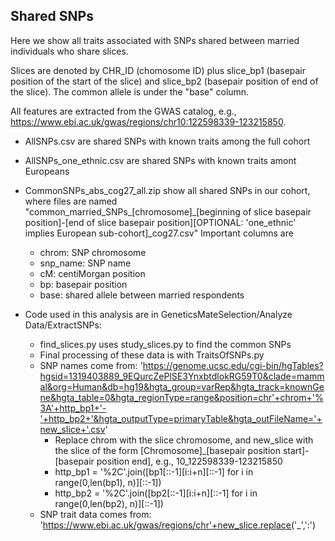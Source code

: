 ## Shared SNPs  

Here we show all traits associated with SNPs shared between married individuals who share slices.

Slices are denoted by CHR_ID (chomosome ID) plus slice_bp1 (basepair position of the start of the slice) and slice_bp2 (basepair position of end of the slice). The common allele is under the "base" column.

All features are extracted from the GWAS catalog, e.g., https://www.ebi.ac.uk/gwas/regions/chr10:122598339-123215850.

- AllSNPs.csv are shared SNPs with known traits among the full cohort
- AllSNPs_one_ethnic.csv are shared SNPs with known traits amont Europeans
- CommonSNPs_abs_cog27_all.zip show all shared SNPs in our cohort, where files are named "common_married_SNPs_[chromosome]_[beginning of slice basepair position]-[end of slice basepair position][OPTIONAL: 'one_ethnic' implies European sub-cohort]_cog27.csv"
    Important columns are 
     - chrom: SNP chromosome
     - snp_name: SNP name
     - cM: centiMorgan position
     - bp: basepair position
     - base: shared allele between married respondents

- Code used in this analysis are in GeneticsMateSelection/Analyze Data/ExtractSNPs:
  - find_slices.py uses study_slices.py to find the common SNPs
  - Final processing of these data is with TraitsOfSNPs.py
  - SNP names come from: 'https://genome.ucsc.edu/cgi-bin/hgTables?hgsid=1319403889_9EQurcZePlSE3YnxbtdlokRG59T0&clade=mammal&org=Human&db=hg19&hgta_group=varRep&hgta_track=knownGene&hgta_table=0&hgta_regionType=range&position=chr'+chrom+'%3A'+http_bp1+'-'+http_bp2+'&hgta_outputType=primaryTable&hgta_outFileName='+new_slice+'.csv'
    - Replace chrom with the slice chromosome, and new_slice with the slice of the form [Chromosome]_[basepair position start]-[basepair position end], e.g., 10_122598339-123215850
    - http_bp1 = '%2C'.join([bp1[::-1][i:i+n][::-1] for i in range(0,len(bp1), n)][::-1])
    - http_bp2 = '%2C'.join([bp2[::-1][i:i+n][::-1] for i in range(0,len(bp2), n)][::-1])
  - SNP trait data comes from: 'https://www.ebi.ac.uk/gwas/regions/chr'+new_slice.replace('_',':')  
